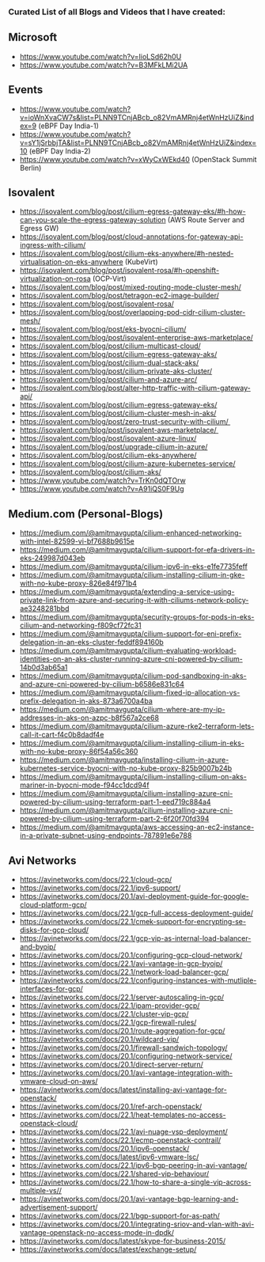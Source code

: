 ### Curated List of all Blogs and Videos that I have created:

## Microsoft
* https://www.youtube.com/watch?v=IioLSd62h0U
* https://www.youtube.com/watch?v=B3MFkLMi2UA

## Events
* https://www.youtube.com/watch?v=ioWnXvaCW7s&list=PLNN9TCnjABcb_o82VmAMRnj4etWnHzUiZ&index=9 (eBPF Day India-1)
* https://www.youtube.com/watch?v=sY1jSrbbjTA&list=PLNN9TCnjABcb_o82VmAMRnj4etWnHzUiZ&index=10 (eBPF Day India-2)
* https://www.youtube.com/watch?v=xWyCxWEkd40 (OpenStack Summit Berlin)

## Isovalent
* https://isovalent.com/blog/post/cilium-egress-gateway-eks/#h-how-can-you-scale-the-egress-gateway-solution (AWS Route Server and Egress GW)
* https://isovalent.com/blog/post/cloud-annotations-for-gateway-api-ingress-with-cilium/
* https://isovalent.com/blog/post/cilium-eks-anywhere/#h-nested-virtualisation-on-eks-anywhere (KubeVirt)
* https://isovalent.com/blog/post/isovalent-rosa/#h-openshift-virtualization-on-rosa (OCP-Virt)
* https://isovalent.com/blog/post/mixed-routing-mode-cluster-mesh/
* https://isovalent.com/blog/post/tetragon-ec2-image-builder/
* https://isovalent.com/blog/post/isovalent-rosa/
* https://isovalent.com/blog/post/overlapping-pod-cidr-cilium-cluster-mesh/
* https://isovalent.com/blog/post/eks-byocni-cilium/
* https://isovalent.com/blog/post/isovalent-enterprise-aws-marketplace/
* https://isovalent.com/blog/post/cilium-multicast-cloud/
* https://isovalent.com/blog/post/cilium-egress-gateway-aks/
* https://isovalent.com/blog/post/cilium-dual-stack-aks/
* https://isovalent.com/blog/post/cilium-private-aks-cluster/
* https://isovalent.com/blog/post/cilium-and-azure-arc/
* https://isovalent.com/blog/post/alter-http-traffic-with-cilium-gateway-api/
* https://isovalent.com/blog/post/cilium-egress-gateway-eks/
* https://isovalent.com/blog/post/cilium-cluster-mesh-in-aks/
* https://isovalent.com/blog/post/zero-trust-security-with-cilium/ 
* https://isovalent.com/blog/post/isovalent-aws-marketplace/ 
* https://isovalent.com/blog/post/isovalent-azure-linux/
* https://isovalent.com/blog/post/upgrade-cilium-in-azure/
* https://isovalent.com/blog/post/cilium-eks-anywhere/
* https://isovalent.com/blog/post/cilium-azure-kubernetes-service/
* https://isovalent.com/blog/post/cilium-aks/
* https://www.youtube.com/watch?v=TrKn0dQTOrw
* https://www.youtube.com/watch?v=A91iQS0F9Ug

## Medium.com (Personal-Blogs)
* https://medium.com/@amitmavgupta/cilium-enhanced-networking-with-intel-82599-vi-bf7688b9615e
* https://medium.com/@amitmavgupta/cilium-support-for-efa-drivers-in-eks-249987d043eb
* https://medium.com/@amitmavgupta/cilium-ipv6-in-eks-e1fe7735feff
* https://medium.com/@amitmavgupta/cilium-installing-cilium-in-gke-with-no-kube-proxy-826e84f971b4
* https://medium.com/@amitmavgupta/extending-a-service-using-private-link-from-azure-and-securing-it-with-ciliums-network-policy-ae3248281bbd
* https://medium.com/@amitmavgupta/security-groups-for-pods-in-eks-cilium-and-networking-f809cf72fc31
* https://medium.com/@amitmavgupta/cilium-support-for-eni-prefix-delegation-in-an-eks-cluster-feddf894160b
* https://medium.com/@amitmavgupta/cilium-evaluating-workload-identities-on-an-aks-cluster-running-azure-cni-powered-by-cilium-14b0d3ab65a1
* https://medium.com/@amitmavgupta/cilium-pod-sandboxing-in-aks-and-azure-cni-powered-by-cilium-b6586e831c64
* https://medium.com/@amitmavgupta/cilium-fixed-ip-allocation-vs-prefix-delegation-in-aks-873a6700a4ba
* https://medium.com/@amitmavgupta/cilium-where-are-my-ip-addresses-in-aks-on-azpc-b8f567a2ce68
* https://medium.com/@amitmavgupta/cilium-azure-rke2-terraform-lets-call-it-cart-f4c0b8dadf4e
* https://medium.com/@amitmavgupta/cilium-installing-cilium-in-eks-with-no-kube-proxy-86f54a56c360
* https://medium.com/@amitmavgupta/installing-cilium-in-azure-kubernetes-service-byocni-with-no-kube-proxy-825b9007b24b
* https://medium.com/@amitmavgupta/cilium-installing-cilium-on-aks-mariner-in-byocni-mode-f94cc1dcd94f
* https://medium.com/@amitmavgupta/cilium-installing-azure-cni-powered-by-cilium-using-terraform-part-1-eed719c884a4
* https://medium.com/@amitmavgupta/cilium-installing-azure-cni-powered-by-cilium-using-terraform-part-2-6f20f70fd394
* https://medium.com/@amitmavgupta/aws-accessing-an-ec2-instance-in-a-private-subnet-using-endpoints-787891e6e788

## Avi Networks
* https://avinetworks.com/docs/22.1/cloud-gcp/
* https://avinetworks.com/docs/22.1/ipv6-support/
* https://avinetworks.com/docs/20.1/avi-deployment-guide-for-google-cloud-platform-gcp/
* https://avinetworks.com/docs/22.1/gcp-full-access-deployment-guide/
* https://avinetworks.com/docs/22.1/cmek-support-for-encrypting-se-disks-for-gcp-cloud/
* https://avinetworks.com/docs/22.1/gcp-vip-as-internal-load-balancer-and-byoip/
* https://avinetworks.com/docs/20.1/configuring-gcp-cloud-network/
* https://avinetworks.com/docs/22.1/avi-vantage-in-gcp-byoip/
* https://avinetworks.com/docs/22.1/network-load-balancer-gcp/
* https://avinetworks.com/docs/22.1/configuring-instances-with-mutliple-interfaces-for-gcp/
* https://avinetworks.com/docs/22.1/server-autoscaling-in-gcp/
* https://avinetworks.com/docs/22.1/ipam-provider-gcp/
* https://avinetworks.com/docs/22.1/cluster-vip-gcp/
* https://avinetworks.com/docs/22.1/gcp-firewall-rules/
* https://avinetworks.com/docs/20.1/route-aggregation-for-gcp/
* https://avinetworks.com/docs/20.1/wildcard-vip/
* https://avinetworks.com/docs/20.1/firewall-sandwich-topology/
* https://avinetworks.com/docs/20.1/configuring-network-service/
* https://avinetworks.com/docs/20.1/direct-server-return/
* https://avinetworks.com/docs/20.1/avi-vantage-integration-with-vmware-cloud-on-aws/
* https://avinetworks.com/docs/latest/installing-avi-vantage-for-openstack/
* https://avinetworks.com/docs/20.1/ref-arch-openstack/
* https://avinetworks.com/docs/22.1/heat-templates-no-access-openstack-cloud/
* https://avinetworks.com/docs/22.1/avi-nuage-vsp-deployment/
* https://avinetworks.com/docs/22.1/ecmp-openstack-contrail/
* https://avinetworks.com/docs/20.1/ipv6-openstack/
* https://avinetworks.com/docs/latest/ipv6-vmware-lsc/
* https://avinetworks.com/docs/22.1/ipv6-bgp-peering-in-avi-vantage/
* https://avinetworks.com/docs/22.1/shared-vip-behaviour/
* https://avinetworks.com/docs/22.1/how-to-share-a-single-vip-across-multiple-vs//
* https://avinetworks.com/docs/20.1/avi-vantage-bgp-learning-and-advertisement-support/
* https://avinetworks.com/docs/22.1/bgp-support-for-as-path/
* https://avinetworks.com/docs/20.1/integrating-sriov-and-vlan-with-avi-vantage-openstack-no-access-mode-in-dpdk/
* https://avinetworks.com/docs/latest/skype-for-business-2015/
* https://avinetworks.com/docs/latest/exchange-setup/